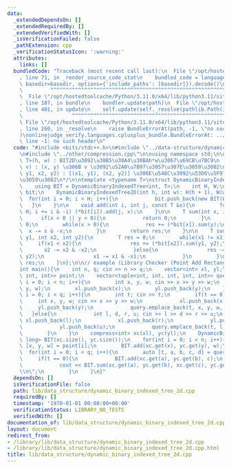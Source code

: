 ```yaml
---
data:
  _extendedDependsOn: []
  _extendedRequiredBy: []
  _extendedVerifiedWith: []
  _isVerificationFailed: false
  _pathExtension: cpp
  _verificationStatusIcon: ':warning:'
  attributes:
    links: []
  bundledCode: "Traceback (most recent call last):\n  File \"/opt/hostedtoolcache/Python/3.11.0/x64/lib/python3.11/site-packages/onlinejudge_verify/documentation/build.py\"\
    , line 71, in _render_source_code_stat\n    bundled_code = language.bundle(stat.path,\
    \ basedir=basedir, options={'include_paths': [basedir]}).decode()\n          \
    \         ^^^^^^^^^^^^^^^^^^^^^^^^^^^^^^^^^^^^^^^^^^^^^^^^^^^^^^^^^^^^^^^^^^^^^^^^^^^^^^^^^\n\
    \  File \"/opt/hostedtoolcache/Python/3.11.0/x64/lib/python3.11/site-packages/onlinejudge_verify/languages/cplusplus.py\"\
    , line 187, in bundle\n    bundler.update(path)\n  File \"/opt/hostedtoolcache/Python/3.11.0/x64/lib/python3.11/site-packages/onlinejudge_verify/languages/cplusplus_bundle.py\"\
    , line 401, in update\n    self.update(self._resolve(pathlib.Path(included), included_from=path))\n\
    \                ^^^^^^^^^^^^^^^^^^^^^^^^^^^^^^^^^^^^^^^^^^^^^^^^^^^^^^^^^\n \
    \ File \"/opt/hostedtoolcache/Python/3.11.0/x64/lib/python3.11/site-packages/onlinejudge_verify/languages/cplusplus_bundle.py\"\
    , line 260, in _resolve\n    raise BundleErrorAt(path, -1, \"no such header\"\
    )\nonlinejudge_verify.languages.cplusplus_bundle.BundleErrorAt: ../data-structure/dynamic_binary_indexed_tree.cpp:\
    \ line -1: no such header\n"
  code: "#include <bits/stdc++.h>\n#include \"../data-structure/dynamic_binary_indexed_tree.cpp\"\
    \n#include \"../other/compression.cpp\"\n\nusing namespace std;\n\n/* \n    DynamicBinaryIndexedTree2D<S,\
    \ T>(h, w) : BIT2D\u3092\u30B5\u30A4\u30BAh*w\u3067\u69CB\u7BC9\n    add(x, y,\
    \ v) : (x, y) \u306B v \u3092\u52A0\u7B97\u3057\u307E\u3059\u3002\n    sum(x1,\
    \ y1, x2, y2) : [(x1, y1), (x2, y2)] \u306E\u548C\u3092\u53D6\u5F97\u3057\u307E\
    \u3059\u3002\n*/\n\ntemplate <typename T>\nstruct DynamicBinaryIndexedTree2D{\n\
    \    using BIT = DynamicBinaryIndexedTree<int, T>;\n    int H, W;\n    vector<BIT*>\
    \ bit;\n    DynamicBinaryIndexedTree2D(int h, int w): H(h + 1), W(w){\n      \
    \  for(int i = 0; i < H; i++){\n            bit.push_back(new BIT(W));\n     \
    \   }\n    }\n\n    void add(int i, int j, const T &x){\n        for(++i; i <\
    \ H; i += i & -i) (*bit[i]).add(j, x);\n    }\n\n    T sum(int x, int y){\n  \
    \      if(x < 0 || y < 0){\n            return 0;\n        }\n        T res =\
    \ 0;\n        while(x > 0){\n            res += (*bit[x]).sum(y);\n          \
    \  x -= x & -x;\n        }\n        return res;\n    }\n\n    T sum(int x1, int\
    \ y1, int x2, int y2){\n        T res = 0;\n        while(x1 != x2){\n       \
    \     if(x1 < x2){\n                res += (*bit[x2]).sum(y1, y2);\n         \
    \       x2 -= x2 & -x2;\n            }else{\n                res -= (*bit[x1]).sum(y1,\
    \ y2);\n                x1 -= x1 & -x1;\n            }\n        }\n        return\
    \ res;\n    }\n};\n\n// example (Library Checker (Point Add Rectangle Sum))\n\
    int main(){\n    int n, q; cin >> n >> q;\n    vector<int> xl, yl;\n    vector<tuple<int,\
    \ int, int>> point;\n    vector<tuple<int, int, int, int, int>> query;\n    for(int\
    \ i = 0; i < n; i++){\n        int x, y, w; cin >> x >> y >> w;\n        point.emplace_back(x,\
    \ y, w);\n        xl.push_back(x);\n        yl.push_back(y);\n    }\n    for(int\
    \ i = 0; i < q; i++){\n        int t; cin >> t;\n        if(t == 0){\n       \
    \     int x, y, w; cin >> x >> y >> w;\n            xl.push_back(x);\n       \
    \     yl.push_back(y);\n            query.emplace_back(t, x, y, w, 0);\n     \
    \   }else{\n            int l, d, r, u; cin >> l >> d >> r >> u;\n           \
    \ xl.push_back(l);\n            xl.push_back(r);\n            yl.push_back(d);\n\
    \            yl.push_back(u);\n            query.emplace_back(t, l, d, r, u);\n\
    \        }\n    }\n    compress<int> xc(xl), yc(yl);\n    DynamicBinaryIndexedTree2D<long\
    \ long> BIT(xc.size(), yc.size());\n    for(int i = 0; i < n; i++){\n        auto\
    \ [x, y, w] = point[i];\n        BIT.add(xc.get(x), yc.get(y), w);\n    }\n  \
    \  for(int i = 0; i < q; i++){\n        auto [t, a, b, c, d] = query[i];\n   \
    \     if(t == 0){\n            BIT.add(xc.get(a), yc.get(b), c);\n        }else{\n\
    \            cout << BIT.sum(xc.get(a), yc.get(b), xc.get(c), yc.get(d)) << \"\
    \\n\";\n        }\n    }\n}"
  dependsOn: []
  isVerificationFile: false
  path: lib/data_structure/dynamic_binary_indexed_tree_2d.cpp
  requiredBy: []
  timestamp: '1970-01-01 00:00:00+00:00'
  verificationStatus: LIBRARY_NO_TESTS
  verifiedWith: []
documentation_of: lib/data_structure/dynamic_binary_indexed_tree_2d.cpp
layout: document
redirect_from:
- /library/lib/data_structure/dynamic_binary_indexed_tree_2d.cpp
- /library/lib/data_structure/dynamic_binary_indexed_tree_2d.cpp.html
title: lib/data_structure/dynamic_binary_indexed_tree_2d.cpp
---
```

